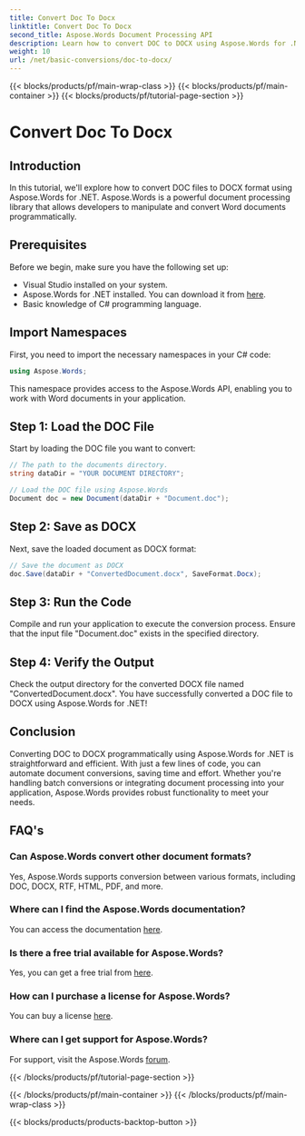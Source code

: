 ```yaml
---
title: Convert Doc To Docx
linktitle: Convert Doc To Docx
second_title: Aspose.Words Document Processing API
description: Learn how to convert DOC to DOCX using Aspose.Words for .NET. Step-by-step guide with code examples. Perfect for developers.
weight: 10
url: /net/basic-conversions/doc-to-docx/
---
```


{{< blocks/products/pf/main-wrap-class >}}
{{< blocks/products/pf/main-container >}}
{{< blocks/products/pf/tutorial-page-section >}}

# Convert Doc To Docx

## Introduction

In this tutorial, we'll explore how to convert DOC files to DOCX format using Aspose.Words for .NET. Aspose.Words is a powerful document processing library that allows developers to manipulate and convert Word documents programmatically.

## Prerequisites

Before we begin, make sure you have the following set up:
- Visual Studio installed on your system.
- Aspose.Words for .NET installed. You can download it from [here](https://releases.aspose.com/words/net/).
- Basic knowledge of C# programming language.

## Import Namespaces

First, you need to import the necessary namespaces in your C# code:
```csharp
using Aspose.Words;
```

This namespace provides access to the Aspose.Words API, enabling you to work with Word documents in your application.

## Step 1: Load the DOC File

Start by loading the DOC file you want to convert:
```csharp
// The path to the documents directory.
string dataDir = "YOUR DOCUMENT DIRECTORY";

// Load the DOC file using Aspose.Words
Document doc = new Document(dataDir + "Document.doc");
```

## Step 2: Save as DOCX

Next, save the loaded document as DOCX format:
```csharp
// Save the document as DOCX
doc.Save(dataDir + "ConvertedDocument.docx", SaveFormat.Docx);
```

## Step 3: Run the Code

Compile and run your application to execute the conversion process. Ensure that the input file "Document.doc" exists in the specified directory.

## Step 4: Verify the Output

Check the output directory for the converted DOCX file named "ConvertedDocument.docx". You have successfully converted a DOC file to DOCX using Aspose.Words for .NET!

## Conclusion

Converting DOC to DOCX programmatically using Aspose.Words for .NET is straightforward and efficient. With just a few lines of code, you can automate document conversions, saving time and effort. Whether you're handling batch conversions or integrating document processing into your application, Aspose.Words provides robust functionality to meet your needs.

## FAQ's

### Can Aspose.Words convert other document formats?
Yes, Aspose.Words supports conversion between various formats, including DOC, DOCX, RTF, HTML, PDF, and more.

### Where can I find the Aspose.Words documentation?
You can access the documentation [here](https://reference.aspose.com/words/net/).

### Is there a free trial available for Aspose.Words?
Yes, you can get a free trial from [here](https://releases.aspose.com/).

### How can I purchase a license for Aspose.Words?
You can buy a license [here](https://purchase.aspose.com/buy).

### Where can I get support for Aspose.Words?
For support, visit the Aspose.Words [forum](https://forum.aspose.com/c/words/8).


{{< /blocks/products/pf/tutorial-page-section >}}

{{< /blocks/products/pf/main-container >}}
{{< /blocks/products/pf/main-wrap-class >}}

{{< blocks/products/products-backtop-button >}}
